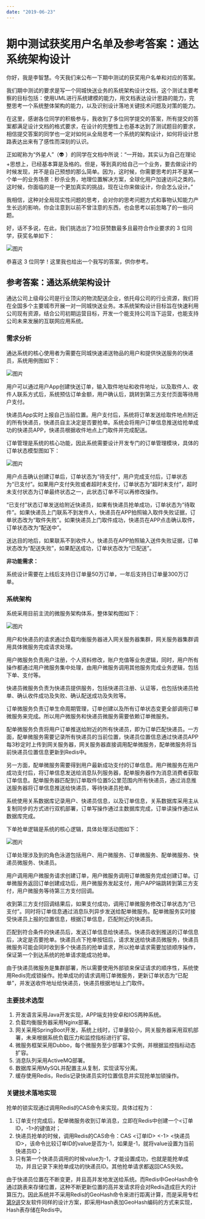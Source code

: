 ```yaml
---
date: "2019-06-23"
---  
```

      
# 期中测试获奖用户名单及参考答案：通达系统架构设计
你好，我是李智慧。今天我们来公布一下期中测试的获奖用户名单和对应的答案。

我们期中测试的要求是写一个同城快送业务的系统架构设计文档，这个测试主要考察的目标包括：使用UML进行系统建模的能力，用文档表达设计思路的能力，完整思考一个系统整体架构的能力，以及识别设计落地关键技术问题及对策的能力。

在这里，感谢各位同学的积极参与，我收到了多位同学提交的答案，所有提交的答案都满足设计文档的格式要求，在设计的完整性上也基本达到了测试题目的要求，相信提交答案的同学也一定对如何从全局思考一个系统的架构设计，如何将设计思路表达出来有了感性而深刻的认识。

正如昵称为“外星人”（👽 ）的同学在文档中所说：“一开始，其实认为自己在理论+思想上，已经基本算是及格的。但是，等到真的给自己一个业务，要去做设计的时候发现，并不是自己预想的那么简单。因为，这时候，你需要思考的并不是某一个单一的业务场景：秒杀业务，地理位置解决方案，全球化用户加速访问之类的。这时候，你面临的是一个更加真实的挑战，现在让你来做设计，你会怎么设计。”

我相信，这种对全局现实性问题的思考，会对你的思考问题方式和事物认知能力产生长远的影响，你会注意到以前不曾注意的东西，也会思考以前忽略了的一些问题。

<!-- [[[read_end]]] -->

好，话不多说，在此，我们挑选出了3位获赞数最多且最符合作业要求的 3 位同学，获奖名单如下：

![图片](./httpsstatic001geekbangorgresourceimageae58ae0b56ee1c55f3ee48d0020bdd03cc58.jpg)

恭喜这 3 位同学！这里我也给出一个我写的答案，供你参考。

## 参考答案：通达系统架构设计

通达公司上级母公司是行业顶尖的物流配送企业，依托母公司的行业资源，我们将在全国多个主要城市开展一对一同城快送业务。本系统架构设计目标旨在快速利用公司现有资源，结合公司初期运营目标，开发一个能支持公司当下运营，也能支持公司未来发展的互联网应用系统。

### 需求分析

通达系统的核心使用者为需要在同城快速递送物品的用户和提供快送服务的快递员，系统用例图如下：

![图片](./httpsstatic001geekbangorgresourceimagefbbffb59cc2d5401f0b0bab4fe060497f6bf.jpg)

用户可以通过用户App创建快送订单，输入取件地址和收件地址，以及取件人、收件人联系方式后，系统预估订单金额，用户确认后，跳转到第三方支付页面等待用户支付。

快递员App实时上报自己当前位置。用户支付后，系统将订单发送给取件地点附近的所有快递员，快递员自主决定是否要抢单。系统会将用户订单信息推送给抢单成功的快递员APP，快递员根据收件地点上门取件并完成配送。

订单管理是系统的核心功能，因此系统需要设计开发专门的订单管理模块，具体的订单状态模型图如下：

![图片](./httpsstatic001geekbangorgresourceimage6d646d55fab63ddd3c8f2f9b11c975b0eb64.jpg)

用户点击确认创建订单后，订单状态为“待支付”，用户完成支付后，订单状态为“已支付”。如果用户支付失败或者超时未支付，订单状态为“超时未支付”，超时未支付状态为订单最终状态之一，此状态订单不可以再修改操作。

“已支付”状态订单发送给附近快递员，如果有快递员抢单成功，订单状态为“待取件”。如果快递员上门联系不到发件人，快递员在APP拍照输入取件失败证据，订单状态改为“取件失败”。如果快递员上门取件成功，快递员在APP点击确认取件，订单状态改为“配送中”。

送达目的地后，如果联系不到收件人，快递员在APP拍照输入送件失败证据，订单状态改为“配送失败”，如果配送成功，订单状态改为“已配送”。

**非功能需求：**

系统设计需要在上线后支持日订单量50万订单，一年后支持日订单量300万订单。

### 系统架构

系统采用目前主流的微服务架构体系，整体架构图如下：

![图片](./httpsstatic001geekbangorgresourceimage21c121a781c30cfc43aac920aaf93a102dc1.jpg)

用户和快递员的请求通过负载均衡服务器进入网关服务器集群，网关服务器集群调用具体微服务完成请求处理。

用户微服务负责用户注册，个人资料修改，账户充值等业务逻辑，同时，用户所有操作都通过用户微服务集中处理，由用户微服务调用其他服务完成业务逻辑，包括下单、支付等。

快递员微服务负责为快递员提供服务，包括快递员注册、认证等，也包括快递员抢单、确认收件成功及失败、确认配送成功及失败等。

订单微服务负责订单生命周期管理，订单创建以及所有订单状态变更全部调用订单微服务来完成。所以用户微服务和快递员微服务需要依赖订单微服务。

配单微服务负责将用户订单推送给附近的所有快递员，即为订单匹配快递员。一方面，配单微服务需要记录所有快递员的当前位置，快递员位置信息通过快递员APP每3秒定时上传到网关服务器，网关服务器直接调用配单微服务，配单微服务将当前快递员位置信息更新到Redis中。

另一方面，配单微服务需要得到用户最新成功支付的订单信息。用户微服务在用户成功支付后，将订单信息发送给消息队列服务器，配单服务器作为消息消费者获取订单信息。配单服务器匹配到订单取件位置5公里范围内所有快递员，通过消息推送服务器将订单信息推送给快递员，等待快递员抢单。

系统使用关系数据库记录用户、快递员信息，以及订单信息，关系数据库采用主从复制同步的方式进行双机部署，订单写操作通过主数据库完成，订单读操作通过从数据库完成。

下单抢单逻辑是系统的核心逻辑，具体处理活动图如下：

![图片](./httpsstatic001geekbangorgresourceimageb9efb91236af88658676383988c55f6f18ef.jpg)

订单处理涉及到的角色泳道包括用户、用户微服务、订单微服务、配单微服务、快递员微服务、快递员。

用户调用用户微服务请求创建订单，用户微服务调用订单微服务完成创建订单。订单微服务返回订单创建成功后，用户微服务发起支付，用户APP端跳转到第三方支付，用户微服务等待第三方支付回调。

收到第三方支付回调结果后，如果支付成功，调用订单微服务修改订单状态为“已支付”。同时将订单信息通过消息队列异步发送给配单微服务。配单微服务实时接受快递员上报的位置信息，根据订单信息，匹配附近的快递员。

匹配到符合条件的快递员后，发送订单信息给快递员。快递员收到推送的订单信息后，决定是否要抢单。快递员点下抢单按钮后，请求发送给快递员微服务，快递员微服务可能会同时收到多个快递员的抢单请求，所以抢单请求需要加锁顺序操作，保证第一个到达系统的抢单请求能成功抢单。

由于快递员微服务是集群部署，所以需要使用外部锁来保证请求的顺序性，系统使用Redis完成锁操作。抢单成功的请求调用订单微服务，更新订单状态为“已配单”，并发送收件地址给快递员，快递员根据地址上门取件。

### 主要技术选型

1.  开发语言采用Java开发实现，APP端支持安卓和IOS两种系统。
2.  负载均衡服务器采用Nginx部署。
3.  网关采用SpringBoot开发，系统上线时，订单量较小，网关服务器采用双机部署，未来根据系统负载压力和监控指标进行扩容。
4.  微服务框架采用Dubbo，每个微服务至少部署3个实例，并根据监控指标动态扩容。
5.  消息队列采用ActiveMQ部署。
6.  数据库采用MySQL并配置主从复制，实现读写分离。
7.  缓存使用Redis，Redis记录快递员实时位置信息并实现抢单加锁操作。

### 关键技术落地实现

抢单的锁实现通过调用Redis的CAS命令来实现，具体过程为：

1.  订单支付完成后，配单微服务收到订单消息，立即在Redis中创建一个\<订单ID，-1>的键值对；
2.  快递员抢单的时候，调用Redis的CAS命令：CAS \<订单ID> \<-1> \<快递员ID>，该命令比较订单ID的value是否为-1，如果是-1，就将value设置为当前快递员ID；
3.  只有第一个快递员调用的时候value为-1，才能设置成功，也就是能抢单成功，并且记录下来抢单成功的快递员ID。其他抢单请求都返回CAS失败。

由于快递员位置在不断变更，并且高并发地发送给系统。而Redis中GeoHash命令通过跳表来存储位置，这种不断更新位置的高并发请求将会对Redis造成巨大的计算压力。因此系统并不采用Redis的GeoHash命令来进行距离计算，而是采用专栏[第9讲](https://time.geekbang.org/column/article/492306)交友软件同样的设计方案，即采用Hash表加GeoHash编码的方式来实现，Hash表存储在Redis中。